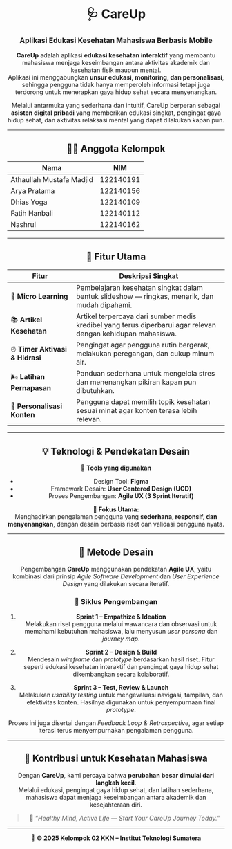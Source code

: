 <div align="center">

# 🩺 CareUp  
### Aplikasi Edukasi Kesehatan Mahasiswa Berbasis Mobile  
**CareUp** adalah aplikasi **edukasi kesehatan interaktif** yang membantu mahasiswa menjaga keseimbangan antara aktivitas akademik dan kesehatan fisik maupun mental.  
Aplikasi ini menggabungkan **unsur edukasi, monitoring, dan personalisasi**, sehingga pengguna tidak hanya memperoleh informasi tetapi juga terdorong untuk menerapkan gaya hidup sehat secara menyenangkan.

Melalui antarmuka yang sederhana dan intuitif, CareUp berperan sebagai **asisten digital pribadi** yang memberikan edukasi singkat, pengingat gaya hidup sehat, dan aktivitas relaksasi mental yang dapat dilakukan kapan pun.

---

## 👨‍💻 Anggota Kelompok 

| Nama | NIM |
|------|-----|
| Athaullah Mustafa Madjid | 122140191 |
| Arya Pratama | 122140156 |
| Dhias Yoga | 122140109 |
| Fatih Hanbali | 122140112 |
| Nashrul | 122140162 |

---

## 🌟 Fitur Utama

| Fitur | Deskripsi Singkat |
|-------|--------------------|
| 🧠 **Micro Learning** | Pembelajaran kesehatan singkat dalam bentuk slideshow — ringkas, menarik, dan mudah dipahami. |
| 📚 **Artikel Kesehatan** | Artikel terpercaya dari sumber medis kredibel yang terus diperbarui agar relevan dengan kehidupan mahasiswa. |
| ⏰ **Timer Aktivasi & Hidrasi** | Pengingat agar pengguna rutin bergerak, melakukan peregangan, dan cukup minum air. |
| 🌬️ **Latihan Pernapasan** | Panduan sederhana untuk mengelola stres dan menenangkan pikiran kapan pun dibutuhkan. |
| 🎯 **Personalisasi Konten** | Pengguna dapat memilih topik kesehatan sesuai minat agar konten terasa lebih relevan. |

---

## 💡 Teknologi & Pendekatan Desain
🧩 **Tools yang digunakan**
- Design Tool: **Figma**
- Framework Desain: **User Centered Design (UCD)**  
- Proses Pengembangan: **Agile UX (3 Sprint Iteratif)**

🔁 **Fokus Utama:**  
Menghadirkan pengalaman pengguna yang **sederhana, responsif, dan menyenangkan**, dengan desain berbasis riset dan validasi pengguna nyata.

---

## 🧩 Metode Desain

Pengembangan **CareUp** menggunakan pendekatan **Agile UX**, yaitu kombinasi dari prinsip *Agile Software Development* dan *User Experience Design* yang dilakukan secara iteratif.

### 🔁 Siklus Pengembangan
1. **Sprint 1 – Empathize & Ideation**  
   Melakukan riset pengguna melalui wawancara dan observasi untuk memahami kebutuhan mahasiswa, lalu menyusun *user persona* dan *journey map*.

2. **Sprint 2 – Design & Build**  
   Mendesain *wireframe* dan *prototype* berdasarkan hasil riset. Fitur seperti edukasi kesehatan interaktif dan pengingat gaya hidup sehat dikembangkan secara kolaboratif.

3. **Sprint 3 – Test, Review & Launch**  
   Melakukan *usability testing* untuk mengevaluasi navigasi, tampilan, dan efektivitas konten. Hasilnya digunakan untuk penyempurnaan final *prototype*.

Proses ini juga disertai dengan *Feedback Loop & Retrospective*, agar setiap iterasi terus menyempurnakan pengalaman pengguna.

---

## 🌱 Kontribusi untuk Kesehatan Mahasiswa

Dengan **CareUp**, kami percaya bahwa **perubahan besar dimulai dari langkah kecil**.  
Melalui edukasi, pengingat gaya hidup sehat, dan latihan sederhana, mahasiswa dapat menjaga keseimbangan antara akademik dan kesejahteraan diri.

> 💬 *“Healthy Mind, Active Life — Start Your CareUp Journey Today.”*

---

🩵 **© 2025 Kelompok 02 KKN – Institut Teknologi Sumatera**
